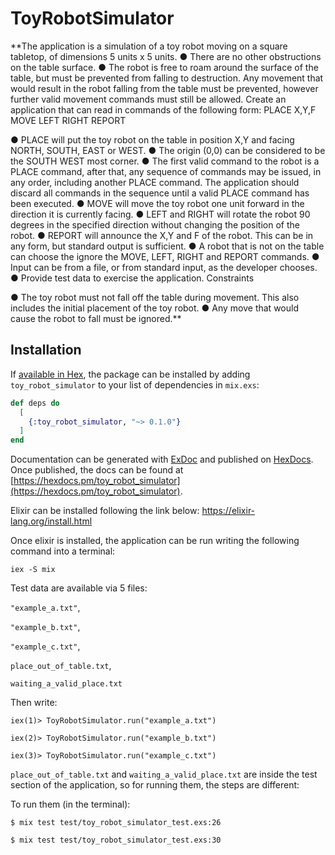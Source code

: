 # ToyRobotSimulator

**The application is a simulation of a toy robot moving on a square tabletop, of
  dimensions 5 units x 5 units.
  ● There are no other obstructions on the table surface.
  ● The robot is free to roam around the surface of the table, but must be
  prevented from falling to destruction. Any movement that would result in the
  robot falling from the table must be prevented, however further valid
  movement commands must still be allowed.
  Create an application that can read in commands of the following form:
  PLACE X,Y,F
  MOVE
  LEFT
  RIGHT
  REPORT
  
  ● PLACE will put the toy robot on the table in position X,Y and facing NORTH,
  SOUTH, EAST or WEST.
  ● The origin (0,0) can be considered to be the SOUTH WEST most corner.
  ● The first valid command to the robot is a PLACE command, after that, any
  sequence of commands may be issued, in any order, including another
  PLACE command. The application should discard all commands in the
  sequence until a valid PLACE command has been executed.
  ● MOVE will move the toy robot one unit forward in the direction it is currently
  facing.
  ● LEFT and RIGHT will rotate the robot 90 degrees in the specified direction
  without changing the position of the robot.
  ● REPORT will announce the X,Y and F of the robot. This can be in any form,
  but standard output is sufficient.
  ● A robot that is not on the table can choose the ignore the MOVE, LEFT,
  RIGHT and REPORT commands.
  ● Input can be from a file, or from standard input, as the developer chooses.
  ● Provide test data to exercise the application.
  Constraints
  
  ● The toy robot must not fall off the table during movement. This also includes
  the initial placement of the toy robot.
  ● Any move that would cause the robot to fall must be ignored.**

## Installation

If [available in Hex](https://hex.pm/docs/publish), the package can be installed
by adding `toy_robot_simulator` to your list of dependencies in `mix.exs`:

```elixir
def deps do
  [
    {:toy_robot_simulator, "~> 0.1.0"}
  ]
end
```

Documentation can be generated with [ExDoc](https://github.com/elixir-lang/ex_doc)
and published on [HexDocs](https://hexdocs.pm). Once published, the docs can
be found at [https://hexdocs.pm/toy_robot_simulator](https://hexdocs.pm/toy_robot_simulator).




Elixir can be installed following the link below:
https://elixir-lang.org/install.html

Once elixir is installed, the application can be run writing the following command into a terminal:

`iex -S mix`

Test data are available via 5 files: 

`"example_a.txt"`, 

`"example_b.txt"`, 

`"example_c.txt"`, 

`place_out_of_table.txt`, 

`waiting_a_valid_place.txt`

Then write:

`iex(1)> ToyRobotSimulator.run("example_a.txt")`

`iex(2)> ToyRobotSimulator.run("example_b.txt")`

`iex(3)> ToyRobotSimulator.run("example_c.txt")`



`place_out_of_table.txt` and `waiting_a_valid_place.txt` are inside the test section of the application, so for running them, the steps are different:

To run them (in the terminal):

`$ mix test test/toy_robot_simulator_test.exs:26`

`$ mix test test/toy_robot_simulator_test.exs:30`